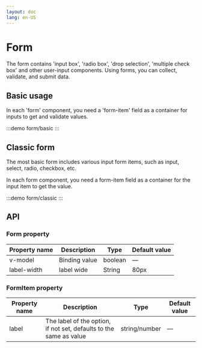 ```yaml
---
layout: doc
lang: en-US
---
```


# Form

The form contains 'input box', 'radio box', 'drop selection', 'multiple check box' and other user-input components. Using forms, you can collect, validate, and submit data.

## Basic usage

In each 'form' component, you need a 'form-item' field as a container for inputs to get and validate values.

:::demo
form/basic
:::

## Classic form

The most basic form includes various input form items, such as input, select, radio, checkbox, etc.

In each form component, you need a form-item field as a container for the input item to get the value.

:::demo
form/classic
:::

## API

### Form property

| Property name | Description | Type | Default value |
| ----------- | -------- | ------- | ------ |
| v-model     | Binding value | boolean | —      |
| label-width | label wide | String  | 80px   |

### FormItem property

| Property name | Description | Type | Default value |
| ------ | --------------------------------------- | ------------- | ------ |
| label  | The label of the option, if not set, defaults to the same as value | string/number | —      |
